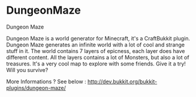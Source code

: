DungeonMaze
===========

Dungeon Maze

Dungeon Maze is a world generator for Minecraft, it's a CraftBukkit plugin. 
Dungeon Maze generates an infinite world with a lot of cool and strange stuff in it.
The world contains 7 layers of epicness, each layer does have different content.
All the layers contains a lot of Monsters, but also a lot of treasures.
It's a very cool map to explore with some friends. 
Give it a try! Will you survive? 

More Informations ? See below : http://dev.bukkit.org/bukkit-plugins/dungeon-maze/
